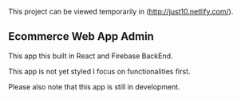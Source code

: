 This project can be viewed temporarily in (http://just10.netlify.com/).

## Ecommerce Web App Admin 

This app this built in React and Firebase BackEnd.

This app is not yet styled I focus on functionalities first.

Please also note that this app is still in development.



